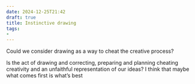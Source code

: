 ```yaml
---
date: 2024-12-25T21:42
draft: true
title: Instinctive drawing
tags:
- 
---
```


Could we consider drawing as a way to cheat the creative process?

Is the act of drawing and correcting, preparing and planning cheating creativity and an unfaithful representation of our ideas? I think that maybe what comes first is what’s best
